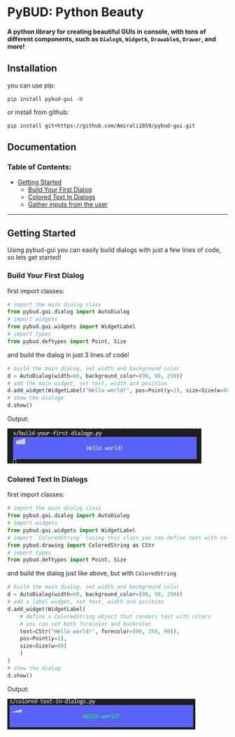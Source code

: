 # PyBUD: Python Beauty
**A python library for creating beautiful GUIs in console, with tons of different components, such as `Dialog`s, `Widget`s, `Drawable`s, `Drawer`, and more!**

## Installation
you can use pip:
```
pip install pybud-gui -U
```
or install from github:
```
pip install git+https://github.com/Amirali1059/pybud-gui.git
```
## Documentation
### Table of Contents:
- [Getting Started](#getting-started)
  - [Build Your First Dialog](#build-your-first-dialog)
  - [Colored Text In Dialogs](#colored-text-in-dialogs)
  - [Gather inputs from the user](#gather-inputs-from-the-user)

---
## Getting Started
Using pybud-gui you can easily build dialogs with just a few lines of code, so lets get started!
### Build Your First Dialog
first import classes:
```python
# import the main dialog class
from pybud.gui.dialog import AutoDialog
# import widgets
from pybud.gui.widgets import WidgetLabel
# import types
from pybud.deftypes import Point, Size
```
and build the dialog in just 3 lines of code!
```python
# build the main dialog, set width and background color
d = AutoDialog(width=60, background_color=(90, 90, 250))
# add the main widget, set text, width and position
d.add_widget(WidgetLabel("Hello world!", pos=Point(y=1), size=Size(w=60)))
# show the dialoge
d.show()
```
Output:

![Build Your First Dialog](images/build-your-first-dialog.png)
### Colored Text In Dialogs
first import classes:
```python
# import the main dialog class
from pybud.gui.dialog import AutoDialog
# import widgets
from pybud.gui.widgets import WidgetLabel
# import `ColoredString` (using this class you can define text with color)
from pybud.drawing import ColoredString as CStr
# import types
from pybud.deftypes import Point, Size
```
and build the dialog just like above, but with `ColoredString`
```python
# build the main dialog, set width and background color
d = AutoDialog(width=60, background_color=(90, 90, 250))
# add a label widget, set text, width and position
d.add_widget(WidgetLabel(
    # define a ColoredString object that renders text with colors
    # you can set both forecolor and backcolor
    text=CStr("Hello world!", forecolor=(90, 250, 90)),
    pos=Point(y=1),
    size=Size(w=60)
    )
)
# show the dialog
d.show()
```
Output:

![Colored Text In Dialogs](images/colored-text-in-dialogs.png)